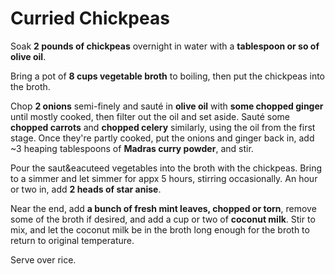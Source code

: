 # Curried Chickpeas

Soak **2 pounds of chickpeas** overnight in water with a **tablespoon
or so of olive oil**.

Bring a pot of **8 cups vegetable broth** to boiling, then put the
chickpeas into the broth.

Chop **2 onions** semi-finely and saut&eacute; in **olive oil** with
**some chopped ginger** until mostly cooked, then filter out the oil
and set aside.  Saut&eacute; some **chopped carrots** and **chopped
celery** similarly, using the oil from the first stage.  Once they're
partly cooked, put the onions and ginger back in, add ~3 heaping
tablespoons of **Madras curry powder**, and stir.

Pour the saut&eacuteed vegetables into the broth with the chickpeas.
Bring to a simmer and let simmer for appx 5 hours, stirring
occasionally.  An hour or two in, add **2 heads of star anise**.

Near the end, add **a bunch of fresh mint leaves, chopped or torn**,
remove some of the broth if desired, and add a cup or two of **coconut
milk**.  Stir to mix, and let the coconut milk be in the broth long
enough for the broth to return to original temperature.

Serve over rice.
